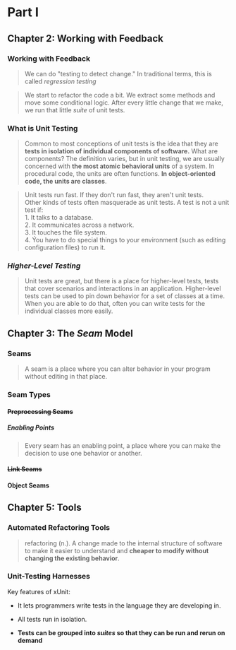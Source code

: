 # Part I
## Chapter 2: Working with Feedback
### Working with Feedback
> We can do "testing to detect change."
> In traditional terms, this is called *regression testing*

> We start to refactor the code a bit. We extract some methods and move some conditional logic. After every little change that we make, we run that little *suite* of unit tests.

### What is Unit Testing
> Common to most conceptions of unit tests is the idea that they are **tests in isolation of individual components of software.** What are components? The definition varies, but in unit testing, we are usually concerned with **the most atomic behavioral units** of a system. In procedural code, the units are often functions. **In object-oriented code, the units are classes**.

> Unit tests run fast. If they don't run fast, they aren't unit tests.
<br /> Other kinds of tests often masquerade as unit tests. A test is not a unit test if:
<br /> 1. It talks to a database.
<br /> 2. It communicates across a network.
<br /> 3. It touches the file system.
<br /> 4. Ýou have to do special things to your environment (such as editing configuration files) to run it.

### *Higher-Level Testing*
> Unit tests are great, but there is a place for higher-level tests, tests that cover scenarios and interactions in an application. Higher-level tests can be used to pin down behavior for a set of classes at a time. When you are able to do that, often you can write tests for the individual classes more easily.

## Chapter 3: The *Seam* Model
### Seams
> A seam is a place where you can alter behavior in your program without editing in that place.

### Seam Types
#### ~~Preprocessing Seams~~
##### Enabling Points
> Every seam has an enabling point, a place where you can make the decision to use one behavior or another.

#### ~~Link Seams~~
#### Object Seams

## Chapter 5: Tools
### Automated Refactoring Tools
> refactoring (n.). A change made to the internal structure of software to make it easier to understand and **cheaper to modify without changing the existing behavior**.

### Unit-Testing Harnesses
Key features of xUnit:

* It lets programmers write tests in the language they are developing in.

* All tests run in isolation.

* **Tests can be grouped into *suites* so that they can be run and rerun on demand**
